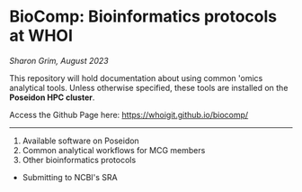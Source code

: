 # BioComp: Bioinformatics protocols at WHOI

_Sharon Grim, August 2023_

This repository will hold documentation about using common 'omics analytical tools. Unless otherwise specified, these tools are installed on the **Poseidon HPC cluster**.

Access the Github Page here: https://whoigit.github.io/biocomp/

---

1. Available software on Poseidon
2. Common analytical workflows for MCG members
3. Other bioinformatics protocols
* Submitting to NCBI's SRA

